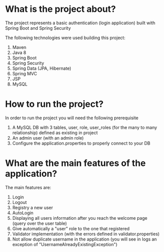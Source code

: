 # What is the project about?
The project represents a basic authentication (login application) built with Spring Boot and Spring Security

The following technologies were used building this project:
1. Maven
2. Java 8
3. Spring Boot
4. Spring Security
5. Spring Data (JPA, Hibernate)
6. Spring MVC
7. JSP
8. MySQL


# How to run the project?
In order to run the project you will need the following prerequisite
1. A MySQL DB with 3 tables, user, role, user_roles (for the many to many relationship) defined as existing in project
2. An admin user (with an admin role)
3. Configure the application.properties to properly connect to your DB

# What are the main features of the application?

The main features are:
1. Login
2. Logout
3. Registry a new user
4. AutoLogin
5. Displaying all users information after you reach the welcome page (query over the user table)
6. Give automatically a "user" role to the one that registered
7. Validator implementation (with the errors defined in validator.properties)
8. Not allow duplicate username in the application (you will see in logs an exception of "UsernameAlreadyExistingException")
